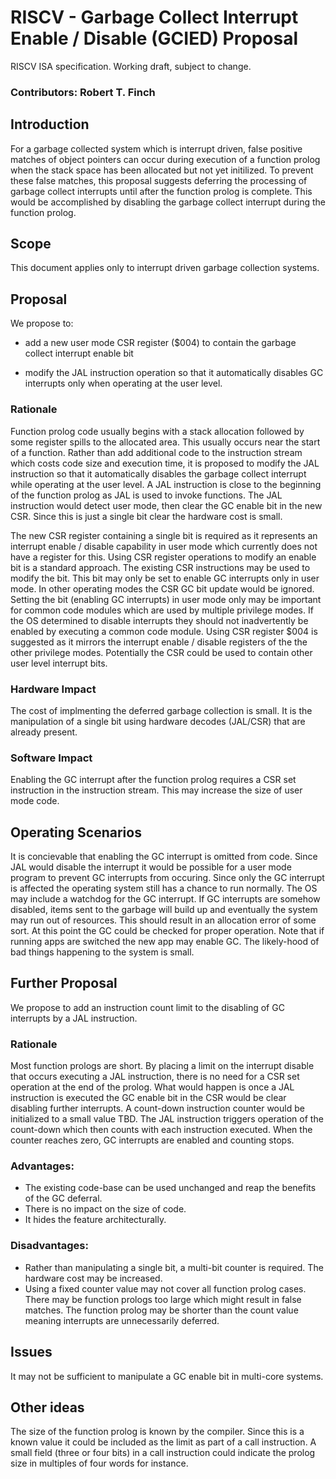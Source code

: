 # RISCV - Garbage Collect Interrupt Enable / Disable (GCIED) Proposal
RISCV ISA specification. Working draft, subject to change.

### Contributors: Robert T. Finch

## Introduction
For a garbage collected system which is interrupt driven, false positive matches of object pointers can occur during execution of a function prolog when the stack space has been allocated but not yet initilized.
To prevent these false matches, this proposal suggests deferring the processing of garbage collect interrupts until after the function prolog is complete. This would be accomplished by disabling the garbage collect interrupt during the function prolog.

## Scope
This document applies only to interrupt driven garbage collection systems.

## Proposal

We propose to:
* add a new user mode CSR register ($004) to contain the garbage collect interrupt enable bit

* modify the JAL instruction operation so that it automatically disables GC interrupts only when operating at the user level.

### Rationale

Function prolog code usually begins with a stack allocation followed by some register spills to the allocated area. This usually occurs near the start of a function.
Rather than add additional code to the instruction stream which costs code size and execution time, it is proposed to modify the JAL instruction so that it automatically disables the garbage collect interrupt while operating at the user level.
A JAL instruction is close to the beginning of the function prolog as JAL is used to invoke functions.
The JAL instruction would detect user mode, then clear the GC enable bit in the new CSR. Since this is just a single bit clear the hardware cost is small.

The new CSR register containing a single bit is required as it represents an interrupt enable / disable capability in user mode which currently does not have a register for this.
Using CSR register operations to modify an enable bit is a standard approach. The existing CSR instructions may be used to modify the bit.
This bit may only be set to enable GC interrupts only in user mode. In other operating modes the CSR GC bit update would be ignored.
Setting the bit (enabling GC interrupts) in user mode only may be important for common code modules which are used by multiple privilege modes.
If the OS determined to disable interrupts they should not inadvertently be enabled by executing a common code module.
Using CSR register $004 is suggested as it mirrors the interrupt enable / disable registers of the the other privilege modes. Potentially the CSR could be used to contain other user level interrupt bits.

### Hardware Impact
The cost of implmenting the deferred garbage collection is small. It is the manipulation of a single bit using hardware decodes (JAL/CSR) that are already present.

### Software Impact
Enabling the GC interrupt after the function prolog requires a CSR set instruction in the instruction stream. This may increase the size of user mode code.

## Operating Scenarios
It is concievable that enabling the GC interrupt is omitted from code. Since JAL would disable the interrupt it would be possible for a user mode program to prevent GC interrupts from occuring.
Since only the GC interrupt is affected the operating system still has a chance to run normally. The OS may include a watchdog for the GC interrupt.
If GC interrupts are somehow disabled, items sent to the garbage will build up and eventually the system may run out of resources. This should result in an allocation error of some sort. At this point the GC could be checked for proper operation.
Note that if running apps are switched the new app may enable GC.
The likely-hood of bad things happening to the system is small.

## Further Proposal

We propose to add an instruction count limit to the disabling of GC interrupts by a JAL instruction.

### Rationale

Most function prologs are short. By placing a limit on the interrupt disable that occurs executing a JAL instruction, there is no need for a CSR set operation at the end of the prolog.
What would happen is once a JAL instruction is executed the GC enable bit in the CSR would be clear disabling further interrupts. A count-down instruction counter would be initialized to a small value TBD.
The JAL instruction triggers operation of the count-down which then counts with each instruction executed. When the counter reaches zero, GC interrupts are enabled and counting stops.

### Advantages:

* The existing code-base can be used unchanged and reap the benefits of the GC deferral.
* There is no impact on the size of code.
* It hides the feature architecturally.

### Disadvantages:

* Rather than manipulating a single bit, a multi-bit counter is required. The hardware cost may be increased.
* Using a fixed counter value may not cover all function prolog cases. There may be function prologs too large which might result in false matches.
  The function prolog may be shorter than the count value meaning interrupts are unnecessarily deferred.
  
## Issues

It may not be sufficient to manipulate a GC enable bit in multi-core systems.

## Other ideas

The size of the function prolog is known by the compiler. Since this is a known value it could be included as the limit as part of a call instruction.
A small field (three or four bits) in a call instruction could indicate the prolog size in multiples of four words for instance.

